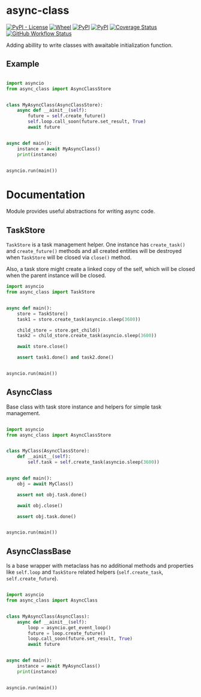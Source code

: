 async-class
===========

[![PyPI - License](https://img.shields.io/pypi/l/async-class)](https://pypi.org/project/async-class) [![Wheel](https://img.shields.io/pypi/wheel/async-class)](https://pypi.org/project/async-class) [![PyPI](https://img.shields.io/pypi/v/async-class)](https://pypi.org/project/async-class) [![PyPI](https://img.shields.io/pypi/pyversions/async-class)](https://pypi.org/project/async-class) [![Coverage Status](https://coveralls.io/repos/github/mosquito/async-class/badge.svg?branch=master)](https://coveralls.io/github/mosquito/async-class?branch=master) [![GitHub Workflow Status](https://img.shields.io/github/workflow/status/mosquito/async-class/Python%20package)](https://github.com/mosquito/async-class/actions?query=workflow%3A%22Python+package%22)

Adding abillity to write classes with awaitable initialization function.


Example
-------

```python

import asyncio
from async_class import AsyncClassStore


class MyAsyncClass(AsyncClassStore):
    async def __ainit__(self):
        future = self.create_future()
        self.loop.call_soon(future.set_result, True)
        await future


async def main():
    instance = await MyAsyncClass()
    print(instance)


asyncio.run(main())

```


Documentation
=============

Module provides useful abstractions for writing async code.


TaskStore
---------

`TaskStore` is a task management helper. One instance has `create_task()`
and `create_future()` methods and all created entities will be destroyed
when `TaskStore` will be closed via `close()` method.

Also, a task store might create a linked copy of the self, which will be
closed when the parent instance will be closed.


```python
import asyncio
from async_class import TaskStore


async def main():
    store = TaskStore()
    task1 = store.create_task(asyncio.sleep(3600))

    child_store = store.get_child()
    task2 = child_store.create_task(asyncio.sleep(3600))

    await store.close()

    assert task1.done() and task2.done()


asyncio.run(main())

```

AsyncClass
----------

Base class with task store instance and helpers for simple task management.

```python

import asyncio
from async_class import AsyncClassStore


class MyClass(AsyncClassStore):
    def __ainit__(self):
        self.task = self.create_task(asyncio.sleep(3600))


async def main():
    obj = await MyClass()

    assert not obj.task.done()

    await obj.close()

    assert obj.task.done()


asyncio.run(main())
```

AsyncClassBase
--------------

Is a base wrapper with metaclass has no additional methods and properties like
`self.loop` and `TaskStore` related helpers (`self.create_task`, `self.create_future`).

```python

import asyncio
from async_class import AsyncClass


class MyAsyncClass(AsyncClass):
    async def __ainit__(self):
        loop = asyncio.get_event_loop()
        future = loop.create_future()
        loop.call_soon(future.set_result, True)
        await future


async def main():
    instance = await MyAsyncClass()
    print(instance)


asyncio.run(main())

```


